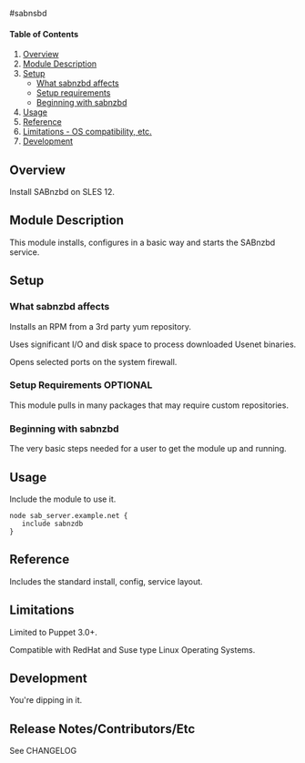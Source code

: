 #sabnsbd

#### Table of Contents

1. [Overview](#overview)
2. [Module Description](#module-description)
3. [Setup](#setup)
    * [What sabnzbd affects](#what-sabnzbd-affects)
    * [Setup requirements](#setup-requirements)
    * [Beginning with sabnzbd](#beginning-with-sabnzbd)
4. [Usage](#usage)
5. [Reference](#reference)
5. [Limitations - OS compatibility, etc.](#limitations)
6. [Development](#development)

## Overview

Install SABnzbd on SLES 12.

## Module Description

This module installs, configures in a basic way and starts the SABnzbd service.

## Setup

### What sabnzbd affects

Installs an RPM from a 3rd party yum repository.

Uses significant I/O and disk space to process downloaded Usenet binaries.

Opens selected ports on the system firewall.

### Setup Requirements **OPTIONAL**

This module pulls in many packages that may require custom repositories.

### Beginning with sabnzbd

The very basic steps needed for a user to get the module up and running. 

## Usage

Include the module to use it.
```puppet
node sab_server.example.net {
   include sabnzdb
}
```

## Reference

Includes the standard install, config, service layout.

## Limitations

Limited to Puppet 3.0+.

Compatible with RedHat and Suse type Linux Operating Systems.

## Development

You're dipping in it.

## Release Notes/Contributors/Etc

See CHANGELOG
